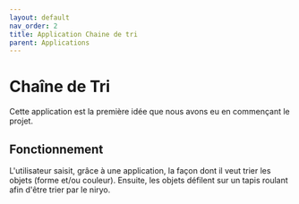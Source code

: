 ```yaml
---
layout: default
nav_order: 2
title: Application Chaine de tri
parent: Applications
---
```



# Chaîne de Tri
Cette application est la première idée que nous avons eu en commençant le projet.

## Fonctionnement

L'utilisateur saisit, grâce à une application, la façon dont il veut trier les objets (forme et/ou couleur). Ensuite, les objets défilent sur un tapis roulant afin d'être trier par le niryo.